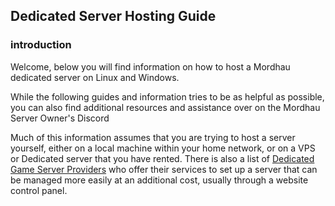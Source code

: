 ## Dedicated Server Hosting Guide

### introduction

Welcome, below you will find information on how to host a Mordhau dedicated server on Linux and Windows.

While the following guides and information tries to be as helpful as possible, you can also find additional resources and assistance over on the Mordhau Server Owner's Discord

Much of this information assumes that you are trying to host a server yourself, either on a local machine within your home network, or on a VPS or Dedicated server that you have rented. There is also a list of [Dedicated Game Server Providers](https://mordhaucommunity.org/en/dedicated-server-guide/dedicated-game-server-providers/) who offer their services to set up a server that can be managed more easily at an additional cost, usually through a website control panel.

